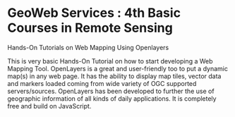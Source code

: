 # GeoWeb Services : 4th Basic Courses in Remote Sensing
Hands-On Tutorials on Web Mapping Using Openlayers

This is very basic Hands-On Tutorial on how to start developing a Web Mapping Tool. OpenLayers is a great and user-friendly too to put a dynamic map(s) in any web page. It has the ability to display map tiles, vector data and markers loaded coming from wide variety of OGC supported servers/sources. OpenLayers has been developed to further the use of geographic information of all kinds of daily applications. It is completely free and build on JavaScript.

